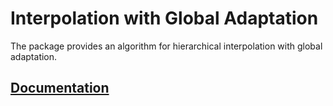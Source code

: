 # Interpolation with Global Adaptation

The package provides an algorithm for hierarchical interpolation with global
adaptation.

## [Documentation][doc]

[doc]: http://godoc.org/github.com/ready-steady/adapt/algorithm/global
